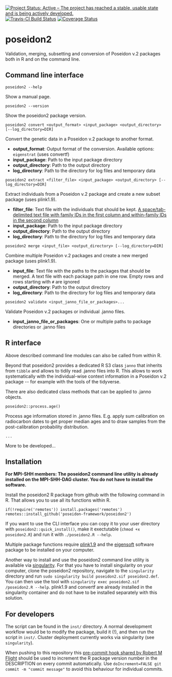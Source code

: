 [![Project Status: Active – The project has reached a stable, usable state and is being actively developed.](https://www.repostatus.org/badges/latest/active.svg)](https://www.repostatus.org/#active)
[![Travis-CI Build Status](https://travis-ci.com/poseidon-framework/poseidon2.svg?branch=master)](https://travis-ci.com/poseidon-framework/poseidon2)
[![Coverage Status](https://img.shields.io/codecov/c/github/poseidon-framework/poseidon2/master.svg)](https://codecov.io/github/poseidon-framework/poseidon2?branch=master)

# poseidon2

Validation, merging, subsetting and conversion of Poseidon v.2 packages both in R and on the command line.

## Command line interface

```
poseidon2 --help
```

Show a manual page.

```
poseidon2 --version
```

Show the poseidon2 package version.

```
poseidon2 convert <output_format> <input_package> <output_directory> [--log_directory=DIR]
```

Convert the genetic data in a Poseidon v.2 package to another format.

- **output_format**: Output format of the conversion. Available options: `eigenstrat` (uses convertf)
- **input_package**: Path to the input package directory
- **output_directory**: Path to the output directory
- **log_directory**: Path to the directory for log files and temporary data

```
poseidon2 extract <filter_file> <input_package> <output_directory> [--log_directory=DIR]
```

Extract individuals from a Poseidon v.2 package and create a new subset package (uses plink1.9).

- **filter_file**: Text file with the individuals that should be kept. [A space/tab-delimited text file with family IDs in the first column and within-family IDs in the second column](https://www.cog-genomics.org/plink/1.9/filter#indiv)
- **input_package**: Path to the input package directory
- **output_directory**: Path to the output directory
- **log_directory**: Path to the directory for log files and temporary data

```
poseidon2 merge <input_file> <output_directory> [--log_directory=DIR]
```

Combine multiple Poseidon v.2 packages and create a new merged package (uses plink1.9).

- **input_file**: Text file with the paths to the packages that should be merged. A text file with each package path in one row. Empty rows and rows starting with `#` are ignored
- **output_directory**: Path to the output directory
- **log_directory**: Path to the directory for log files and temporary data

```
poseidon2 validate <input_janno_file_or_packages>...
```

Validate Poseidon v.2 packages or individual .janno files.

- **input_janno_file_or_packages**: One or multiple paths to package directories or .janno files

## R interface 

Above described command line modules can also be called from within R. 

Beyond that poseidon2 provides a dedicated R S3 class `janno` that inherits from `tibble` and allows to tidily read .janno files into R. This allows to work systematically with the individual-wise context information in a Poseidon v.2 package -- for example with the tools of the tidyverse.

There are also dedicated class methods that can be applied to .janno objects.

```
poseidon2::process.age()
```

Process age information stored in .janno files. E.g. apply sum calibration on radiocarbon dates to get proper median ages and to draw samples from the post-calibration probability distribution.

```
...
```

More to be developed...

## Installation

**For MPI-SHH members: The poseidon2 command line utility is already installed on the MPI-SHH-DAG cluster. You do not have to install the software.**

Install the poseidon2 R package from github with the following command in R. That allows you to use all its functions within R.

```
if(!require('remotes')) install.packages('remotes')
remotes::install_github('poseidon-framework/poseidon2')
```

If you want to use the CLI interface you can copy it to your user directory with `poseidon2::quick_install()`, make it exectutable (`chmod +x poseidon2.R`) and run it with `./poseidon2.R --help`. 

Multiple package functions require [plink1.9](https://www.cog-genomics.org/plink2) and the [eigensoft](https://github.com/DReichLab/EIG) software package to be installed on your computer.

Another way to install and use the poseidon2 command line utility is available via [singularity](https://sylabs.io/docs/). For that you have to install singularity on your computer, clone the poseidon2 repository, navigate to the `singularity` directory and run `sudo singularity build poseidon2.sif poseidon2.def`. You can then use the tool with `singularity exec poseidon2.sif /poseidon2.R --help`. plink1.9 and convertf are already installed in the singularity container and do not have to be installed separately with this solution.

## For developers

The script can be found in the `inst/` directory. A normal development workflow would be to modify the package, build it (!), and then run the script in `inst/`. Cluster deployment currently works via singularity (see `singularity`).

When pushing to this repository this [pre-commit hook shared by Robert M Flight](https://rmflight.github.io/post/package-version-increment-pre-and-post-commit-hooks) should be used to increment the R package version number in the DESCRIPTION on every commit automatically. Use `doIncrement=FALSE git commit -m "commit message"` to avoid this behaviour for individual commits.
